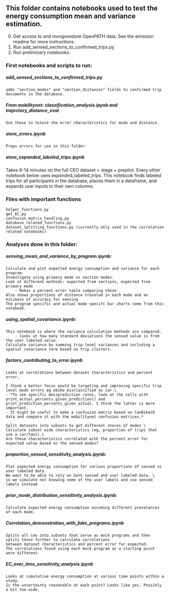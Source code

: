 ## This folder contains notebooks used to test the energy consumption mean and variance estimation.

0. Get access to and mongorestore OpenPATH data. See the emission readme for more instructions.
1. Run add_sensed_sections_to_confirmed_trips.py 
2. Run preliminary notebooks.


### First notebooks and scripts to run:
##### add_sensed_sections_to_confirmed_trips.py 
    adds "section_modes" and "section_distances" fields to confirmed trip documents in the database.
##### From mobilitynet: classification_analysis.ipynb and trajectory_distance_eval
    Use these to %store the error characteristics for mode and distance.
##### store_errors.ipynb
    Preps errors for use in this folder.
##### store_expanded_labeled_trips.ipynb
Takes 6-14 minutes on the full CEO dataset + stage + prepilot. Every other notebook below uses expanded_labeled_trips. 
This notebook finds labeled trips for all participants in the database, places them in a dataframe, and expands user inputs to their own columns.

### Files with important functions
    helper_functions.py
    get_EC.py
    confusion_matrix_handling.py
    database_related_functions.py
    dataset_splitting_functions.py (currently only used in the correlation related notebooks)



### Analyses done in this folder:

##### sensing_mean_and_variance_by_program.ipynb: 
    Calculate and plot expected energy consumption and variance for each program. 
    Investigate using primary mode vs section modes. 
    Look at different methods: expected from sections, expected from primary mode
        - Makes a percent error table comparing these
    Also shows proportions of distance traveled in each mode and an estimate of accuracy for sensing
    The program specific and actual mode specifc bar charts come from this notebook.

##### using_spatial_covariance.ipynb:
    This notebook is where the variance calculation methods are compared.
        - looks at how many standard deviations the sensed value is from the user labeled value.
    Calculate variance by summing trip level variances and including a spatial covariance term based on trip clusters.

##### factors_contributing_to_error.ipynb
    Looks at correlations between dataset characteristics and percent error.

    I think a better focus would be targeting and improving specific trip level mode errors eg ebike misclassified as car.\
    - *To see specific mmisprediction rates, look at the cells with print_actual_percents_given_prediction() and print_prediction_percents_given_actual. I think the latter is more important.
    - It might be useful to make a confusion matrix based on CanBikeCO data and compare it with the mobilitynet confusion matrices.*

    Split datasets into subsets to get different shares of modes \
    Calculate subset wide characteristics (eg, proportion of trips that use a car/taxi).\
    Are these characteristics correlated with the percent error for expected value based on the sensed modes?

##### proportion_sensed_sensitivity_analysis.ipynb:
    Plot expected energy consumption for various proportions of sensed vs user labeled data.
    We want to be able to rely on both sensed and user labeled data, \
    so we simulate not knowing some of the user labels and use sensed labels instead

##### prior_mode_distribution_sensitivity_analysis.ipynb:
    Calculate expected energy consumption assuming different prevalances of each mode.

##### Correlation_demonstration_with_fake_programs.ipynb
    Splits all ceo into subsets that serve as mock programs and then splits those further to calculate correlations 
    between dataset characteristics and percent error for expected. 
    The correlations found using each mock program as a starting point were different.

##### EC_over_time_sensitivity_analysis.ipynb
    Looks at cumulative energy consumption at various time points within a study.
    Is the uncertainty reasonable at each point? Looks like yes. Possibly a bit too wide.
